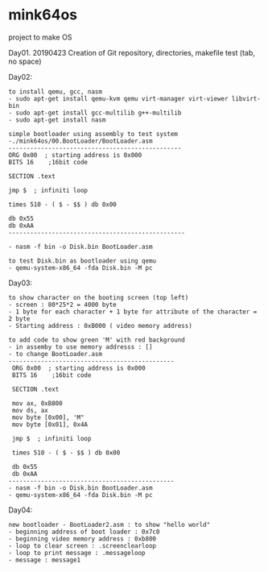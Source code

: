 # mink64os
project to make OS

Day01. 20190423 Creation of Git repository, directories, makefile test (tab, no space)

Day02: 

    to install qemu, gcc, nasm    
    - sudo apt-get install qemu-kvm qemu virt-manager virt-viewer libvirt-bin
    - sudo apt-get install gcc-multilib g++-multilib
    - sudo apt-get install nasm
 
    simple bootloader using assembly to test system
    -./mink64os/00.BootLoader/BootLoader.asm
    ------------------------------------------------
    ORG 0x00  ; starting address is 0x000
    BITS 16    ;16bit code
    
    SECTION .text
    
    jmp $  ; infiniti loop
    
    times 510 - ( $ - $$ ) db 0x00
    
    db 0x55
    db 0xAA
    -------------------------------------------------
    
    - nasm -f bin -o Disk.bin BootLoader.asm

    to test Disk.bin as bootloader using qemu
    - qemu-system-x86_64 -fda Disk.bin -M pc
    
Day03:

    to show character on the booting screen (top left)
    - screen : 80*25*2 = 4000 byte
    - 1 byte for each character + 1 byte for attribute of the character = 2 byte
    - Starting address : 0xB000 ( video memory address)
    
    to add code to show green 'M' with red background
    - in assemby to use memory addresss : []
    - to change BootLoader.asm
    ----------------------------------------------
     ORG 0x00  ; starting address is 0x000
     BITS 16    ;16bit code
        
     SECTION .text
     
     mov ax, 0xB800
     mov ds, ax 
     mov byte [0x00], 'M"
     mov byte [0x01], 0x4A
     
     jmp $  ; infiniti loop
         
     times 510 - ( $ - $$ ) db 0x00
         
     db 0x55
     db 0xAA
    ----------------------------------------------
    - nasm -f bin -o Disk.bin BootLoader.asm
    - qemu-system-x86_64 -fda Disk.bin -M pc
    
    
Day04:
    
    new bootloader - BootLoader2.asm : to show "hello world"
    - beginning address of boot loader : 0x7c0
    - beginning video memory address : 0xb800
    - loop to clear screen : .screenclearloop
    - loop to print message : .messageloop
    - message : message1
    